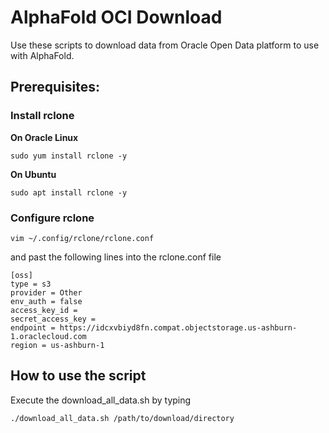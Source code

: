 # AlphaFold OCI Download

Use these scripts to download data from Oracle Open Data platform to use with AlphaFold.

## Prerequisites:

### Install rclone 

__On Oracle Linux__

```{bash} 
sudo yum install rclone -y
```
__On Ubuntu__

```{bash}
sudo apt install rclone -y
```

### Configure rclone

```{bash}
vim ~/.config/rclone/rclone.conf
```
and past the following lines into the rclone.conf file

```{bash}
[oss]
type = s3
provider = Other
env_auth = false
access_key_id = 
secret_access_key = 
endpoint = https://idcxvbiyd8fn.compat.objectstorage.us-ashburn-1.oraclecloud.com
region = us-ashburn-1
```


## How to use the script

Execute the download_all_data.sh by typing

```{bash}
./download_all_data.sh /path/to/download/directory
```


